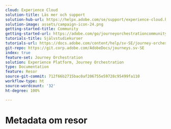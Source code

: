 ```yaml
---
cloud: Experience Cloud
solution-title: Läs mer och support
solution-hub-url: https://helpx.adobe.com/se/support/experience-cloud.html
solution-image: assets/campaign-icon-24.png
getting-started-title: Community
getting-started-url: https://adobe.com/go/journeyorchestrationcommunity
tutorials-title: Självstudiekurser
tutorials-url: https://docs.adobe.com/content/help/sv-SE/journey-orchestration-learn/tutorials/understanding-journey-orchestration.html
git-repo: https://git.corp.adobe.com/AdobeDocs/journeys.sv-SE
index: true
feature-set: Journey Orchestration
solution: Experience Platform, Journey Orchestration
type: Documentation
feature: Resor
source-git-commit: 712f66b2715bac0af206755e59728c95499fa110
workflow-type: ht
source-wordcount: '32'
ht-degree: 100%

---
```



# Metadata om resor
